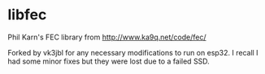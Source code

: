 # libfec
Phil Karn's FEC library from http://www.ka9q.net/code/fec/

Forked by vk3jbl for any necessary modifications to run on esp32. I recall I had some minor fixes but they were lost due to a failed SSD.
